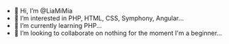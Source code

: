 - 👋 Hi, I’m @LiaMiMia
- 👀 I’m interested in PHP, HTML, CSS, Symphony, Angular...
- 🌱 I’m currently learning PHP...
- 💞️ I’m looking to collaborate on nothing for the moment I'm a beginner...


<!---
LiaMiMia/LiaMiMia is a ✨ special ✨ repository because its `README.md` (this file) appears on your GitHub profile.
You can click the Preview link to take a look at your changes.
--->
